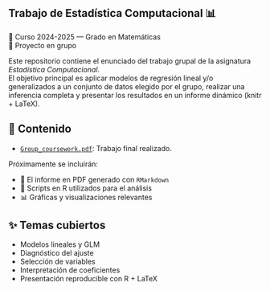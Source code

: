## Trabajo de Estadística Computacional 📊

📅 Curso 2024-2025 — Grado en Matemáticas  
📁 Proyecto en grupo

Este repositorio contiene el enunciado del trabajo grupal de la asignatura *Estadística Computacional*.  
El objetivo principal es aplicar modelos de regresión lineal y/o generalizados a un conjunto de datos elegido por el grupo, realizar una inferencia completa y presentar los resultados en un informe dinámico (knitr + LaTeX).

## 🧾 Contenido

- [`Group_coursework.pdf`](Final_work2-compressed.pdf): Trabajo final realizado.

Próximamente se incluirán:
- 📄 El informe en PDF generado con `RMarkdown`
- 💾 Scripts en R utilizados para el análisis
- 📊 Gráficas y visualizaciones relevantes

## ✨ Temas cubiertos

- Modelos lineales y GLM
- Diagnóstico del ajuste
- Selección de variables
- Interpretación de coeficientes
- Presentación reproducible con R + LaTeX
